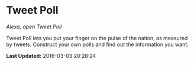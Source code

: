 # Tweet Poll
*Alexa, open Tweet Poll*

Tweet Poll lets you put your finger on the pulse of the nation, as measured by tweets. Construct your own polls and find out the information you want.

**Last Updated:** 2016-03-03 20:28:24